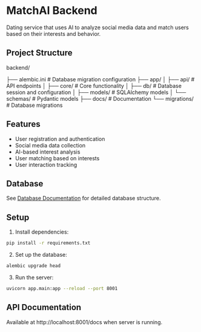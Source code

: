 # MatchAI Backend

Dating service that uses AI to analyze social media data and match users based on their interests and behavior.

## Project Structure 

backend/

├── alembic.ini # Database migration configuration
├── app/
│ ├── api/ # API endpoints
│ ├── core/ # Core functionality
│ ├── db/ # Database session and configuration
│ ├── models/ # SQLAlchemy models
│ └── schemas/ # Pydantic models
├── docs/ # Documentation
└── migrations/ # Database migrations

## Features
- User registration and authentication
- Social media data collection
- AI-based interest analysis
- User matching based on interests
- User interaction tracking

## Database
See [Database Documentation](docs/database.md) for detailed database structure.

## Setup
1. Install dependencies:

```bash
pip install -r requirements.txt
```

2. Set up the database:
```bash
alembic upgrade head
```

3. Run the server:
```bash
uvicorn app.main:app --reload --port 8001
```

## API Documentation
Available at http://localhost:8001/docs when server is running.
